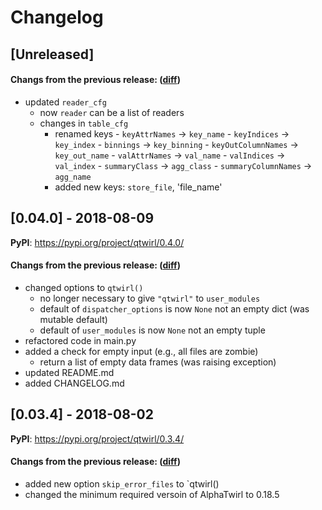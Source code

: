 # Changelog

## [Unreleased]

#### Changs from the previous release: ([diff](https://github.com/alphatwirl/qtwirl/compare/v0.04.0...master))
- updated `reader_cfg`
    - now `reader` can be a list of readers
    - changes in `table_cfg`
        - renamed keys
              - `keyAttrNames` -> `key_name`
              - `keyIndices` -> `key_index`
              - `binnings` -> `key_binning`
              - `keyOutColumnNames` -> `key_out_name`
              - `valAttrNames` -> `val_name`
              - `valIndices` -> `val_index`
              - `summaryClass` -> `agg_class`
              - `summaryColumnNames` -> `agg_name`
        - added new keys: `store_file`, 'file_name'

## [0.04.0] - 2018-08-09

**PyPI**: https://pypi.org/project/qtwirl/0.4.0/

#### Changs from the previous release: ([diff](https://github.com/alphatwirl/qtwirl/compare/v0.03.4...v0.04.0))
- changed options to `qtwirl()`
    - no longer necessary to give `"qtwirl"` to `user_modules`
    - default of `dispatcher_options` is now `None` not an empty dict
      (was mutable default)
    - default of `user_modules` is now `None` not an empty tuple
- refactored code in main.py
- added a check for empty input (e.g., all files are zombie)
    - return a list of empty data frames (was raising exception)
- updated README.md
- added CHANGELOG.md

## [0.03.4] - 2018-08-02

**PyPI**: https://pypi.org/project/qtwirl/0.3.4/

#### Changs from the previous release: ([diff](https://github.com/alphatwirl/qtwirl/compare/v0.03.3...v0.03.4))
- added new option `skip_error_files` to `qtwirl()
- changed the minimum required versoin of AlphaTwirl to 0.18.5
